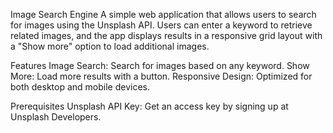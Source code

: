 Image Search Engine
A simple web application that allows users to search for images using the Unsplash API.
Users can enter a keyword to retrieve related images, and the app displays results in a responsive grid layout with a "Show more" option to load additional images.

Features
Image Search: Search for images based on any keyword.
Show More: Load more results with a button.
Responsive Design: Optimized for both desktop and mobile devices.

Prerequisites
Unsplash API Key: Get an access key by signing up at Unsplash Developers.
